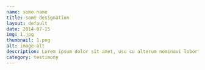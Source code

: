 ```yaml
---
name: some name
title: some designation
layout: default
date: 2014-07-15
img: 1.jpg
thumbnail: 1.png
alt: image-alt
description: Lorem ipsum dolor sit amet, usu cu alterum nominavi lobortis. At duo novum diceret. Tantas apeirian vix et, usu sanctus postulant inciderint ut, populo diceret necessitatibus in vim. Cu eum dicam feugiat noluisse.
category: testimony
---
```

